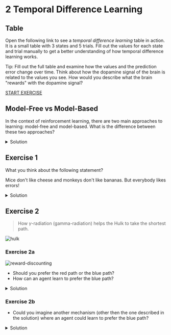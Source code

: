 # 2 Temporal Difference Learning

## Table

Open the following link to see a *temporal difference learning* table in action. It is a small table with 3 states and 5
trials. Fill out the values for each state and trial manually to get a better understanding of how temporal difference
learning works.

Tip: Fill out the full table and examine how the values and the prediction error change over time. Think about how the
dopamine signal of the brain is related to the values you see. How would you describe what the brain "rewards" with the
dopamine signal?

<a href="https://younesstrittmatter.github.io/teaching/_static/machine-learning/td/td-table.html" target="_blank">START
EXERCISE</a>

## Model-Free vs Model-Based

In the context of reinforcement learning, there are two main approaches to learning: model-free and model-based.
What is the difference between these two approaches?

<details><summary>Solution</summary>
Both include Q-Values, but they differ in how they are updated.

### Model-Free

- Only the Q-value of the previous state-action pair is updated based on the next state and received reward.
- It does not update Q-values for states that were not directly experienced.
- Updates happen only when actual experience occurs.

### Model-Based

- The Q-value of states leading to the current state can be updated because the model allows simulating future
  transitions.
- The agent can update not just the previous state, but also earlier states that could have led to this state.
- Updates can happen even without actual experience (by using the model to simulate).

</details>

## Exercise 1

What you think about the following statement?

Mice don't like cheese and monkeys don't like bananas. But everybody likes errors!

<details><summary>Solution</summary>
The statement refers to the prediction error in the context of reinforcement learning. Agents like "positive surprises" and dislike "negative surprises". This helps them to steer their behavior to learn the best actions to take in a given environment. The agent is not rewarded by the "cheese" or the "banana" itself, but by the signal that indicates learning progress.
</details>

## Exercise 2
> How $\gamma$-radiation (gamma-radiation) helps the Hulk to take the shortest path.

![hulk](https://younesstrittmatter.github.io/teaching/_static/machine-learning/td/hulk.jpg)


### Exercise 2a

![reward-discounting](https://younesstrittmatter.github.io/teaching/_static/machine-learning/td/reward-discounting.png)

- Should you prefer the red path or the blue path?
- How can an agent learn to prefer the blue path?

<details><summary>Solution</summary>
Discounting future rewards (in equations typically written as $\gamma$-factor) is crucial to preferring shorter rewards. With "pure" Q-Values that don't discount future rewards, an agent would not prefer a shorter path since the overall reward is the same. By discounting future rewards, the agent learns to prefer shorter paths because the overall discounted reward of a shorter path is higher than that of a a longer path.
</details>

### Exercise 2b

- Could you imagine another mechanism (other then the one described in the solution) where an agent could learn to prefer the
  blue path?

<details><summary>Solution</summary>
Instead of discounting rewards, we could also give negative reward (instead of 0 reward) for states that don't have food (Yeh dining hall). This would make the agent learn to "avoid" as much as possible states between the starting point and the dining hall, effectively leading the agent to learn the shortest path. This also leads to an agent that not just randomly explores its environment, but actively tries to avoid states it has already visited and that are not rewarding (steered exploration).
</details>






